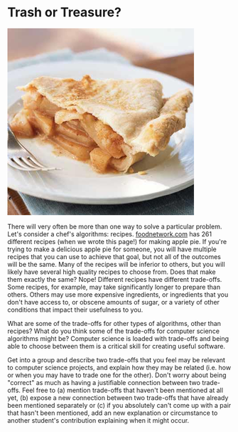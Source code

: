 # Trash or Treasure?

![](../.gitbook/assets/image%20%28149%29.png)

 There will very often be more than one way to solve a particular problem. Let's consider a chef's algorithms: recipes. [foodnetwork.com](http://foodnetwork.com/) has 261 different recipes \(when we wrote this page!\) for making apple pie. If you're trying to make a delicious apple pie for someone, you will have multiple recipes that you can use to achieve that goal, but not all of the outcomes will be the same. Many of the recipes will be inferior to others, but you will likely have several high quality recipes to choose from. Does that make them exactly the same? Nope! Different recipes have different trade-offs. Some recipes, for example, may take significantly longer to prepare than others. Others may use more expensive ingredients, or ingredients that you don't have access to, or obscene amounts of sugar, or a variety of other conditions that impact their usefulness to you.  
  
What are some of the trade-offs for other types of algorithms, other than recipes? What do you think some of the trade-offs for computer science algorithms might be? Computer science is loaded with trade-offs and being able to choose between them is a critical skill for creating useful software.  
  
Get into a group and describe two trade-offs that you feel may be relevant to computer science projects, and explain how they may be related \(i.e. how or when you may have to trade one for the other\). Don't worry about being "correct" as much as having a justifiable connection between two trade-offs. Feel free to \(a\) mention trade-offs that haven't been mentioned at all yet, \(b\) expose a new connection between two trade-offs that have already been mentioned separately or \(c\) if you absolutely can't come up with a pair that hasn't been mentioned, add an new explanation or circumstance to another student's contribution explaining when it might occur.

